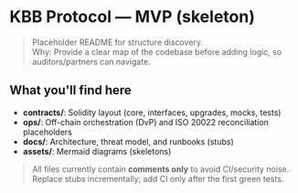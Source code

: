 # KBB Protocol — MVP (skeleton)

> Placeholder README for structure discovery.  
> Why: Provide a clear map of the codebase before adding logic, so auditors/partners can navigate.

## What you'll find here
- **contracts/**: Solidity layout (core, interfaces, upgrades, mocks, tests)
- **ops/**: Off-chain orchestration (DvP) and ISO 20022 reconciliation placeholders
- **docs/**: Architecture, threat model, and runbooks (stubs)
- **assets/**: Mermaid diagrams (skeletons)

> All files currently contain **comments only** to avoid CI/security noise.  
> Replace stubs incrementally; add CI only after the first green tests.
